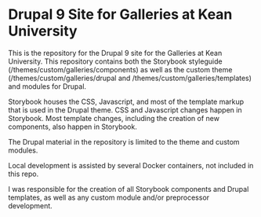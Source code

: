 # Drupal 9 Site for Galleries at Kean University

This is the repository for the Drupal 9 site for the Galleries at Kean University. This repository contains both the Storybook styleguide (/themes/custom/galleries/components) as well as the custom theme (/themes/custom/galleries/drupal and /themes/custom/galleries/templates) and modules for Drupal.

Storybook houses the CSS, Javascript, and most of the template markup that is used in the Drupal theme. CSS and Javascript changes happen in Storybook. Most template changes, including the creation of new components, also happen in Storybook.

The Drupal material in the repository is limited to the theme and custom modules.

Local development is assisted by several Docker containers, not included in this repo.

I was responsible for the creation of all Storybook components and Drupal templates, as well as any custom module and/or preprocessor development.